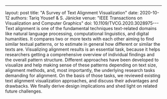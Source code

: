 ---
layout: post
title: "A Survey of Text Alignment Visualization"
date: 2020-10-12
authors: Tariq Yousef & S. Jänicke
venue: "IEEE Transactions on Visualization and Computer Graphics"
doi: 10.1109/TVCG.2020.3028975---
Text alignment is one of the fundamental techniques text-related domains like natural language processing, computational linguistics, and digital humanities. It compares two or more texts with each other aiming to find similar textual patterns, or to estimate in general how different or similar the texts are. Visualizing alignment results is an essential task, because it helps researchers getting a comprehensive overview of individual findings and the overall pattern structure. Different approaches have been developed to visualize and help making sense of these patterns depending on text size, alignment methods, and, most importantly, the underlying research tasks demanding for alignment. On the basis of those tasks, we reviewed existing text alignment visualization approaches, and discuss their advantages and drawbacks. We finally derive design implications and shed light on related future challenges.
